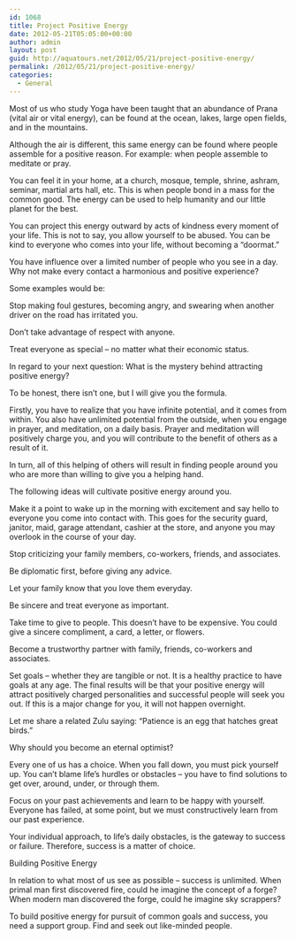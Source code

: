 ```yaml
---
id: 1068
title: Project Positive Energy
date: 2012-05-21T05:05:00+00:00
author: admin
layout: post
guid: http://aquatours.net/2012/05/21/project-positive-energy/
permalink: /2012/05/21/project-positive-energy/
categories:
  - General
---
```

Most of us who study Yoga have been taught that an abundance of Prana (vital air or vital energy), can be found at the ocean, lakes, large open fields, and in the mountains.

Although the air is different, this same energy can be found where people assemble for a positive reason. For example: when people assemble to meditate or pray.

You can feel it in your home, at a church, mosque, temple, shrine, ashram, seminar, martial arts hall, etc. This is when people bond in a mass for the common good. The energy can be used to help humanity and our little planet for the best.
  
You can project this energy outward by acts of kindness every moment of your life. This is not to say, you allow yourself to be abused. You can be kind to everyone who comes into your life, without becoming a “doormat.”

You have influence over a limited number of people who you see in a day. Why not make every contact a harmonious and positive experience?

Some examples would be:

Stop making foul gestures, becoming angry, and swearing when another driver on the road has irritated you.

Don&#8217;t take advantage of respect with anyone.

Treat everyone as special – no matter what their economic status.

In regard to your next question: What is the mystery behind attracting positive energy?

To be honest, there isn&#8217;t one, but I will give you the formula.

Firstly, you have to realize that you have infinite potential, and it comes from within. You also have unlimited potential from the outside, when you engage in prayer, and meditation, on a daily basis. Prayer and meditation will positively charge you, and you will contribute to the benefit of others as a result of it.

In turn, all of this helping of others will result in finding people around you who are more than willing to give you a helping hand.

The following ideas will cultivate positive energy around you.

Make it a point to wake up in the morning with excitement and say hello to everyone you come into contact with. This goes for the security guard, janitor, maid, garage attendant, cashier at the store, and anyone you may overlook in the course of your day.

Stop criticizing your family members, co-workers, friends, and associates.

Be diplomatic first, before giving any advice.

Let your family know that you love them everyday.

Be sincere and treat everyone as important.

Take time to give to people. This doesn&#8217;t have to be expensive. You could give a sincere compliment, a card, a letter, or flowers.
  
Become a trustworthy partner with family, friends, co-workers and associates.

Set goals &#8211; whether they are tangible or not. It is a healthy practice to have goals at any age. The final results will be that your positive energy will attract positively charged personalities and successful people will seek you out. If this is a major change for you, it will not happen overnight.

Let me share a related Zulu saying: “Patience is an egg that hatches great birds.”

Why should you become an eternal optimist?

Every one of us has a choice. When you fall down, you must pick yourself up. You can&#8217;t blame life&#8217;s hurdles or obstacles – you have to find solutions to get over, around, under, or through them.

Focus on your past achievements and learn to be happy with yourself. Everyone has failed, at some point, but we must constructively learn from our past experience.

Your individual approach, to life&#8217;s daily obstacles, is the gateway to success or failure. Therefore, success is a matter of choice.

Building Positive Energy

In relation to what most of us see as possible &#8211; success is unlimited. When primal man first discovered fire, could he imagine the concept of a forge? When modern man discovered the forge, could he imagine sky scrappers?

To build positive energy for pursuit of common goals and success, you need a support group. Find and seek out like-minded people.